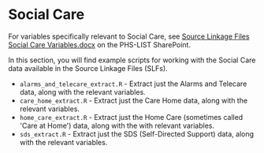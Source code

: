# Social Care

For variables specifically relevant to Social Care, see [Source Linkage Files Social Care Variables.docx](https://scottish.sharepoint.com/:w:/r/sites/PHS-LIST/LearningandDevelopment/Source%20Linkage%20Files%20Social%20Care%20Variables.docx?d=wc5a98ccc3dd04cc99ba9af1e05acf9cf&csf=1&web=1&e=P88Sji) on the PHS-LIST SharePoint.

In this section, you will find example scripts for working with the Social Care data available in the Source Linkage Files (SLFs).

-   `alarms_and_telecare_extract.R` - Extract just the Alarms and Telecare data, along with the relevant variables.
-   `care_home_extract.R` - Extract just the Care Home data, along with the relevant variables.
-   `home_care_extract.R` - Extract just the Home Care (sometimes called 'Care at Home') data, along with the with relevant variables.
-   `sds_extract.R` - Extract just the SDS (Self-Directed Support) data, along with the relevant variables.
